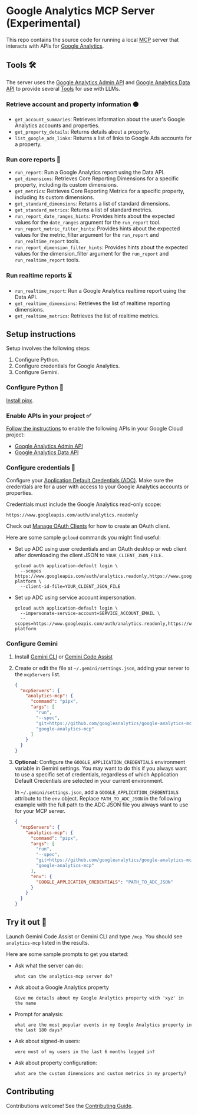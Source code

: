 # Google Analytics MCP Server (Experimental)

This repo contains the source code for running a local
[MCP](https://modelcontextprotocol.io) server that interacts with APIs for
[Google Analytics](https://support.google.com/analytics).

## Tools :hammer_and_wrench:

The server uses the
[Google Analytics Admin API](https://developers.google.com/analytics/devguides/config/admin/v1)
and
[Google Analytics Data API](https://developers.google.com/analytics/devguides/reporting/data/v1)
to provide several
[Tools](https://modelcontextprotocol.io/docs/concepts/tools) for use with LLMs.

### Retrieve account and property information :orange_circle:

- `get_account_summaries`: Retrieves information about the user's Google
  Analytics accounts and properties.
- `get_property_details`: Returns details about a property.
- `list_google_ads_links`: Returns a list of links to Google Ads accounts for
  a property.

### Run core reports :orange_book:

- `run_report`: Run a Google Analytics report using the Data API.
- `get_dimensions`: Retrieves Core Reporting Dimensions for a specific
  property, including its custom dimensions.
- `get_metrics`: Retrieves Core Reporting Metrics for a specific property,
  including its custom dimensions.
- `get_standard_dimensions`: Returns a list of standard dimensions.
- `get_standard_metrics`: Returns a list of standard metrics.
- `run_report_date_ranges_hints`: Provides hints about the expected values
  for the `date_ranges` argument for the `run_report` tool.
- `run_report_metric_filter_hints`: Provides hints about the expected values
  for the metric_filter argument for the `run_report` and
  `run_realtime_report` tools.
- `run_report_dimension_filter_hints`: Provides hints about the expected
  values for the dimension_filter argument for the `run_report` and
  `run_realtime_report` tools.

### Run realtime reports :hourglass_flowing_sand:

- `run_realtime_report`: Run a Google Analytics realtime report using the
  Data API.
- `get_realtime_dimensions`: Retrieves the list of realtime reporting
  dimensions.
- `get_realtime_metrics`: Retrieves the list of realtime metrics.

## Setup instructions

Setup involves the following steps:

1.  Configure Python.
1.  Configure credentials for Google Analytics.
1.  Configure Gemini.

### Configure Python :snake:

[Install pipx](https://pipx.pypa.io/stable/#install-pipx).

### Enable APIs in your project :white_check_mark:

[Follow the instructions](https://support.google.com/googleapi/answer/6158841)
to enable the following APIs in your Google Cloud project:

* [Google Analytics Admin API](https://console.cloud.google.com/apis/library/analyticsadmin.googleapis.com)
* [Google Analytics Data API](https://console.cloud.google.com/apis/library/analyticsdata.googleapis.com)

### Configure credentials :key:

Configure your [Application Default Credentials
(ADC)](https://cloud.google.com/docs/authentication/provide-credentials-adc).
Make sure the credentials are for a user with access to your Google Analytics
accounts or properties.

Credentials must include the Google Analytics read-only scope:

```
https://www.googleapis.com/auth/analytics.readonly
```

Check out
[Manage OAuth Clients](https://support.google.com/cloud/answer/15549257)
for how to create an OAuth client.

Here are some sample `gcloud` commands you might find useful:

- Set up ADC using user credentials and an OAuth desktop or web client after
  downloading the client JSON to `YOUR_CLIENT_JSON_FILE`.

  ```shell
  gcloud auth application-default login \
    --scopes https://www.googleapis.com/auth/analytics.readonly,https://www.googleapis.com/auth/cloud-platform \
    --client-id-file=YOUR_CLIENT_JSON_FILE
  ```

- Set up ADC using service account impersonation.

  ```shell
  gcloud auth application-default login \
    --impersonate-service-account=SERVICE_ACCOUNT_EMAIL \
    --scopes=https://www.googleapis.com/auth/analytics.readonly,https://www.googleapis.com/auth/cloud-platform
  ```

### Configure Gemini

1.  Install [Gemini
    CLI](https://github.com/google-gemini/gemini-cli/blob/main/docs/cli/index.md)
    or [Gemini Code
    Assist](https://marketplace.visualstudio.com/items?itemName=Google.geminicodeassist)

1.  Create or edit the file at `~/.gemini/settings.json`, adding your server
    to the `mcpServers` list.

    ```json
    {
      "mcpServers": {
        "analytics-mcp": {
          "command": "pipx",
          "args": [
            "run",
            "--spec",
            "git+https://github.com/googleanalytics/google-analytics-mcp.git",
            "google-analytics-mcp"
          ]
        }
      }
    }
    ```

1.  **Optional:** Configure the `GOOGLE_APPLICATION_CREDENTIALS` environment
    variable in Gemini settings. You may want to do this if you always want to
    use a specific set of credentials, regardless of which Application Default
    Credentials are selected in your current environment.

    In `~/.gemini/settings.json`, add a `GOOGLE_APPLICATION_CREDENTIALS`
    attribute to the `env` object. Replace `PATH_TO_ADC_JSON` in the following
    example with the full path to the ADC JSON file you always want to use for
    your MCP server.

    ```json
    {
      "mcpServers": {
        "analytics-mcp": {
          "command": "pipx",
          "args": [
            "run",
            "--spec",
            "git+https://github.com/googleanalytics/google-analytics-mcp.git",
            "google-analytics-mcp"
          ],
          "env": {
            "GOOGLE_APPLICATION_CREDENTIALS": "PATH_TO_ADC_JSON"
          }
        }
      }
    }
    ```

## Try it out :lab_coat:

Launch Gemini Code Assist or Gemini CLI and type `/mcp`. You should see
`analytics-mcp` listed in the results.

Here are some sample prompts to get you started:

- Ask what the server can do:

  ```
  what can the analytics-mcp server do?
  ```

- Ask about a Google Analytics property

  ```
  Give me details about my Google Analytics property with 'xyz' in the name
  ```

- Prompt for analysis:

  ```
  what are the most popular events in my Google Analytics property in the last 180 days?
  ```

- Ask about signed-in users:

  ```
  were most of my users in the last 6 months logged in?
  ```

- Ask about property configuration:

  ```
  what are the custom dimensions and custom metrics in my property?
  ```

## Contributing

Contributions welcome! See the [Contributing Guide](CONTRIBUTING.md).

